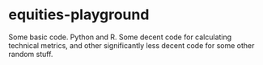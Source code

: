 # equities-playground
Some basic code. Python and R. Some decent code for calculating technical metrics, and other significantly less decent code for some other random stuff. 
